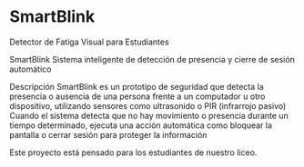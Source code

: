 # SmartBlink
Detector de Fatiga Visual para Estudiantes

SmartBlink 
Sistema inteligente de detección de presencia y cierre de sesión automático

Descripción
SmartBlink es un prototipo de seguridad que detecta la presencia o ausencia de una persona frente a un computador u otro dispositivo, utilizando sensores como ultrasonido o PIR (infrarrojo pasivo)
Cuando el sistema detecta que no hay movimiento o presencia durante un tiempo determinado, ejecuta una acción automática como bloquear la pantalla o cerrar sesión para proteger la información

Este proyecto está pensado para los estudiantes de nuestro liceo.

